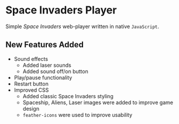 # Space Invaders Player

Simple *Space Invaders* web-player written in native `JavaScript`.

## New Features Added

- Sound effects
  - Added laser sounds
  - Added sound off/on button
- Play/pause functionality
- Restart button
- Improved CSS
  - Added classic Space Invaders styling
  - Spaceship, Aliens, Laser images were added to improve game design
  - `feather-icons` were used to improve usability
